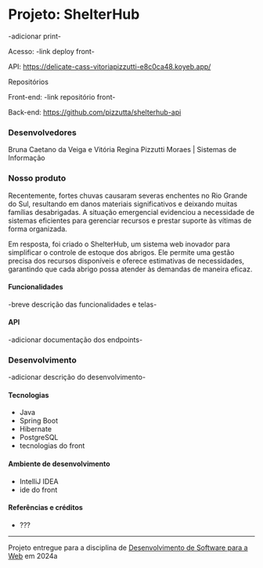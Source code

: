 # Projeto: ShelterHub

-adicionar print-

Acesso: -link deploy front-

API: https://delicate-cass-vitoriapizzutti-e8c0ca48.koyeb.app/

Repositórios

Front-end: -link repositório front-

Back-end: https://github.com/pizzutta/shelterhub-api

### Desenvolvedores

Bruna Caetano da Veiga e Vitória Regina Pizzutti Moraes | Sistemas de Informação

### Nosso produto

Recentemente, fortes chuvas causaram severas enchentes no Rio Grande do Sul, resultando em danos materiais significativos e deixando muitas famílias desabrigadas. A situação emergencial evidenciou a necessidade de sistemas eficientes para gerenciar recursos e prestar suporte às vítimas de forma organizada.

Em resposta, foi criado o ShelterHub, um sistema web inovador para simplificar o controle de estoque dos abrigos. Ele permite uma gestão precisa dos recursos disponíveis e oferece estimativas de necessidades, garantindo que cada abrigo possa atender às demandas de maneira eficaz.

#### Funcionalidades

-breve descrição das funcionalidades e telas-

#### API

-adicionar documentação dos endpoints-

### Desenvolvimento

-adicionar descrição do desenvolvimento-

#### Tecnologias

- Java
- Spring Boot
- Hibernate
- PostgreSQL
- tecnologias do front

#### Ambiente de desenvolvimento

- IntelliJ IDEA
- ide do front

#### Referências e créditos

- ???

---
Projeto entregue para a disciplina de [Desenvolvimento de Software para a Web](http://github.com/andreainfufsm/elc1090-2024a) em 2024a
